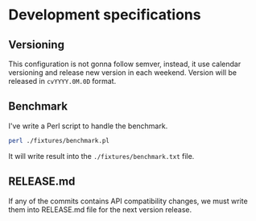 # Development specifications

## Versioning

This configuration is not gonna follow semver, instead, it use calendar versioning and
release new version in each weekend.
Version will be released in `cvYYYY.0M.0D` format.

## Benchmark

I've write a Perl script to handle the benchmark.

```bash
perl ./fixtures/benchmark.pl
```

It will write result into the `./fixtures/benchmark.txt` file.

## RELEASE.md

If any of the commits contains API compatibility changes, we must write them into
RELEASE.md file for the next version release.

